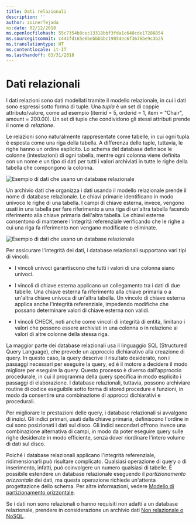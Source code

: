 ```yaml
---
title: Dati relazionali
description: ''
author: zoinerTejada
ms:date: 02/12/2018
ms.openlocfilehash: 55c7354b8cec13318bbf3fda1c648cde17288854
ms.sourcegitcommit: c441fd165e6bebbbbbc19854ec6f3676be9c3b25
ms.translationtype: HT
ms.contentlocale: it-IT
ms.lasthandoff: 03/31/2018
---
```

# <a name="relational-data"></a>Dati relazionali

I dati relazioni sono dati modellati tramite il modello relazionale, in cui i dati sono espressi sotto forma di tuple. Una *tupla* è un set di coppie attributo/valore, come ad esempio (itemid = 5, orderid = 1, item = "Chair", amount = 200.00). Un set di tuple che condividono gli stessi attributi prende il nome di *relazione*. 

Le relazioni sono naturalmente rappresentate come tabelle, in cui ogni tupla è esposta come una riga della tabella. A differenza delle tuple, tuttavia, le righe hanno un ordine esplicito. Lo schema del database definisce le colonne (intestazioni) di ogni tabella, mentre ogni colonna viene definita con un nome e un tipo di dati per tutti i valori archiviati in tutte le righe della tabella che compongono la colonna.

![Esempio di dati che usano un database relazionale](./images/example-relational.png)

Un archivio dati che organizza i dati usando il modello relazionale prende il nome di database relazionale. Le chiavi primarie identificano in modo univoco le righe di una tabella. I campi di chiave esterna, invece, vengono usati in una tabella per fare riferimento a una riga di un'altra tabella facendo riferimento alla chiave primaria dell'altra tabella. Le chiavi esterne consentono di mantenere l'integrità referenziale verificando che le righe a cui una riga fa riferimento non vengano modificate o eliminate. 

![Esempio di dati che usano un database relazionale](./images/example-relational2.png)

Per assicurare l'integrità dei dati, i database relazionali supportano vari tipi di vincoli:

- I vincoli univoci garantiscono che tutti i valori di una colonna siano univoci. 

- I vincoli di chiave esterna applicano un collegamento tra i dati di due tabelle. Una chiave esterna fa riferimento alla chiave primaria o a un'altra chiave univoca di un'altra tabella. Un vincolo di chiave esterna applica anche l'integrità referenziale, impedendo modifiche che possano determinare valori di chiave esterna non validi.

- I vincoli CHECK, noti anche come vincoli di integrità di entità, limitano i valori che possono essere archiviati in una colonna o in relazione ai valori di altre colonne della stessa riga. 

La maggior parte dei database relazionali usa il linguaggio SQL (Structured Query Language), che prevede un approccio dichiarativo alla creazione di query. In questo caso, la query descrive il risultato desiderato, non i passaggi necessari per eseguire la query, ed è il motore a decidere il modo migliore per eseguire la query. Questo processo è diverso dall'approccio procedurale, in cui il programma della query specifica in modo esplicito i passaggi di elaborazione. I database relazionali, tuttavia, possono archiviare routine di codice eseguibile sotto forma di stored procedure e funzioni, in modo da consentire una combinazione di approcci dichiarativi e procedurali.

Per migliorare le prestazioni delle query, i database relazionali si avvalgono di *indici*. Gli indici primari, usati dalla chiave primaria, definiscono l'ordine in cui sono posizionati i dati sul disco. Gli indici secondari offrono invece una combinazione alternativa di campi, in modo da poter eseguire query sulle righe desiderate in modo efficiente, senza dover riordinare l'intero volume di dati sul disco.

Poiché i database relazionali applicano l'integrità referenziale, ridimensionarli può risultare complicato. Qualsiasi operazione di query o di inserimento, infatti, può coinvolgere un numero qualsiasi di tabelle. È possibile estendere un database relazionale eseguendo il *partizionamento orizzontale* dei dati, ma questa operazione richiede un'attenta progettazione dello schema. Per altre informazioni, vedere [Modello di partizionamento orizzontale](../../patterns/sharding.md).

Se i dati non sono relazionali o hanno requisiti non adatti a un database relazionale, prendere in considerazione un archivio dati [Non relazionale o NoSQL](./non-relational-data.md).
